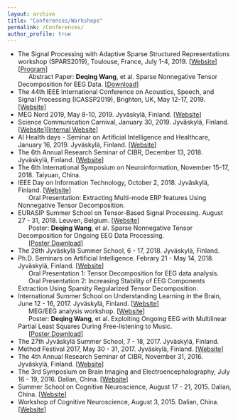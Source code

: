 ```yaml
---
layout: archive
title: "Conferences/Workshops"
permalink: /Conferences/
author_profile: true
---
```


* The Signal Processing with Adaptive Sparse Structured Representations workshop (SPARS2019), Toulouse, France, July 1-4, 2019. [<a href="http://www.spars-workshop.org/" target="_blank">Website</a>] [<a href="https://www.conftool.net/spars2019/index.php?page=browseSessions&mode=list&presentations=show" target="_blank">Program</a>]<br />&nbsp;&nbsp;&nbsp;&nbsp;&nbsp;&nbsp;Abstract Paper: <b>Deqing Wang</b>, et al. Sparse Nonnegative Tensor Decomposition for EEG Data. [<a href="https://www.conftool.net/spars2019/index.php/Abstract156-WANG-156.pdf?page=downloadPaper&filename=Abstract156-WANG-156.pdf&form_id=156&form_version=final" target="_blank">Download</a>]<br />
* The 44th IEEE International Conference on Acoustics, Speech, and Signal Processing (ICASSP2019), Brighton, UK, May 12-17, 2019. [<a href="https://2019.ieeeicassp.org/" target="_blank">Website</a>]<br />
* MEG Nord 2019, May 8-10, 2019. Jyväskylä, Finland. [<a href="http://megnord.org/2019/program.html" target="_blank">Website</a>]<br />
* Science Communication Carnival, January 30, 2019. Jyväskylä, Finland. [<a href="https://korppi.jyu.fi/kotka/course/student/generalCourseInfo.jsp?lang=1&course=237353" target="_blank">Website</a>][<a href="https://uno.jyu.fi/en/current/archive/2018/11/science-communication-carnival" target="_blank">Internal Website</a>]<br />
* AI Health days - Seminar on Artificial Intelligence and Healthcare, January 16, 2019. Jyväskylä, Finland. [<a href="https://www.jyu.fi/en/current/archive/2019/01/ai-health-days-2013seminar" target="_blank">Website</a>]<br />
* The 6th Annual Research Seminar of CIBR, December 13, 2018. Jyväskylä, Finland. [<a href="https://cibr.jyu.fi/en/6th-annual-research-seminar" target="_blank">Website</a>]<br />
* The 6th International Symposium on Neuroinformation, November 15-17, 2018. Taiyuan, China.<br />
* IEEE Day on Information Technology, October 2, 2018. Jyväskylä, Finland. [<a href="http://sites.ieee.org/finland/?p=841" target="_blank">Website</a>]<br />&nbsp;&nbsp;&nbsp;&nbsp;&nbsp;&nbsp;Oral Presentation: Extracting Multi-mode ERP features Using Nonnegative Tensor Decomposition.<br />
* EURASIP Summer School on Tensor-Based Signal Processing. August 27 - 31, 2018. Leuven, Belgium. [<a href="https://homes.esat.kuleuven.be/~sistawww/biomed/biotensorssummerschool18/" target="_blank">Website</a>]<br />&nbsp;&nbsp;&nbsp;&nbsp;&nbsp;&nbsp;Poster: <b>Deqing Wang</b>, et al. Sparse Nonnegative Tensor Decomposition for Ongoing EEG Data Processing.<br />&nbsp;&nbsp;&nbsp;&nbsp;&nbsp;&nbsp;[<a href="http://users.jyu.fi/~dewang/Documents/Deqing_Wang_et_al_Poster_EURASIP_Summer_School_2018.pdf" target="_blank">Poster Download</a>]<br />
* The 28th Jyväskylä Summer School, 6 - 17, 2018. Jyväskylä, Finland.<br />
* Ph.D. Seminars on Artificial Intelligence. Febrary 21 - May 14, 2018. Jyväskylä, Finland. [<a href="https://helituominen.wordpress.com/kurssit-it/tekoalyseminaari-kevat-2018/" target="_blank">Website</a>]<br />&nbsp;&nbsp;&nbsp;&nbsp;&nbsp;&nbsp;Oral Presentation 1: Tensor Decomposition for EEG data analysis.<br />&nbsp;&nbsp;&nbsp;&nbsp;&nbsp;&nbsp;Oral Presentation 2: Increasing Stability of EEG Components Extraction Using Sparsity Regularized Tensor Decomposition.<br />
* International Summer School on Understanding Learning in the Brain, June 12 - 16, 2017. Jyväskylä, Finland. [<a href="https://cibr.jyu.fi/en/training/brain-summerschool2017/scientific_program" target="_blank">Website</a>]<br />
&nbsp;&nbsp;&nbsp;&nbsp;&nbsp;&nbsp;MEG/EEG analysis workshop. [<a href="http://www.fieldtriptoolbox.org/workshop/jyvaskyla2017" target="_blank">Website</a>]<br />&nbsp;&nbsp;&nbsp;&nbsp;&nbsp;&nbsp;Poster: <b>Deqing Wang</b>, et al. Exploiting Ongoing EEG with Multilinear Partial Least Squares During Free-listening to Music.<br />&nbsp;&nbsp;&nbsp;&nbsp;&nbsp;&nbsp;[<a href="http://users.jyu.fi/~dewang/Documents/Deqing_Wang_et_al_Poster_2017.pdf" target="_blank">Poster Download</a>]<br />
* The 27th Jyväskylä Summer School, 7 - 18, 2017. Jyväskylä, Finland.<br />
* Method Festival 2017, May 30 - 31, 2017. Jyväskylä, Finland. [<a href="https://www.jyu.fi/edupsy/fi/tutkimus/ihme/metodifestivaali-2017/en" target="_blank">Website</a>]<br />
* The 4th Annual Research Seminar of CIBR, November 31, 2016. Jyväskylä, Finland. [<a href="https://cibr.jyu.fi/news/4thannualseminar" target="_blank">Website</a>]<br />
* The 3rd Symposium on Brain Imaging and Electroencephalography, July 16 - 19, 2016. Dalian, China. [<a href="http://brain.lnnu.edu.cn/Notice/62.html" target="_blank">Website</a>]<br />
* Summer School on Cognitive Neuroscience, August 17 - 21, 2015. Dalian, China. [<a href="http://brain.lnnu.edu.cn/Notice/38.html" target="_blank">Website</a>]<br />
* Workshop of Cognitive Neuroscience, August 3, 2015. Dalian, China. [<a href="http://ee.dlut.edu.cn/info/1085/5536.htm" target="_blank">Website</a>]

